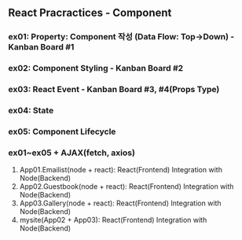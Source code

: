 ## React Pracractices - Component

### ex01: Property: Component 작성 (Data Flow: Top->Down) - Kanban Board #1
### ex02: Component Styling                               - Kanban Board #2
### ex03: React Event                                     - Kanban Board #3, #4(Props Type)
### ex04: State                                                                
### ex05: Component Lifecycle          

### ex01~ex05 + AJAX(fetch, axios)
1. App01.Emailist(node + react): React(Frontend) Integration with Node(Backend)
2. App02.Guestbook(node + react): React(Frontend) Integration with Node(Backend)
3. App03.Gallery(node + react): React(Frontend) Integration with Node(Backend)
4. mysite(App02 + App03): React(Frontend) Integration with Node(Backend) 



